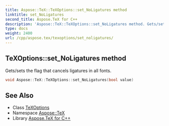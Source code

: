 ```yaml
---
title: Aspose::TeX::TeXOptions::set_NoLigatures method
linktitle: set_NoLigatures
second_title: Aspose.TeX for C++
description: 'Aspose::TeX::TeXOptions::set_NoLigatures method. Gets/sets the flag that cancels ligatures in all fonts in C++.'
type: docs
weight: 2400
url: /cpp/aspose.tex/texoptions/set_noligatures/
---
```

## TeXOptions::set_NoLigatures method


Gets/sets the flag that cancels ligatures in all fonts.

```cpp
void Aspose::TeX::TeXOptions::set_NoLigatures(bool value)
```

## See Also

* Class [TeXOptions](../)
* Namespace [Aspose::TeX](../../)
* Library [Aspose.TeX for C++](../../../)
